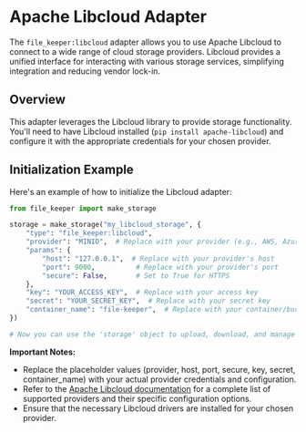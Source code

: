 # Apache Libcloud Adapter

The `file_keeper:libcloud` adapter allows you to use Apache Libcloud to connect to a wide range of cloud storage providers. Libcloud provides a unified interface for interacting with various storage services, simplifying integration and reducing vendor lock-in.

## Overview

This adapter leverages the Libcloud library to provide storage functionality. You'll need to have Libcloud installed (`pip install apache-libcloud`) and configure it with the appropriate credentials for your chosen provider.

## Initialization Example

Here's an example of how to initialize the Libcloud adapter:

```python
from file_keeper import make_storage

storage = make_storage("my_libcloud_storage", {
    "type": "file_keeper:libcloud",
    "provider": "MINIO",  # Replace with your provider (e.g., AWS, Azure, Google Cloud)
    "params": {
        "host": "127.0.0.1",  # Replace with your provider's host
        "port": 9000,          # Replace with your provider's port
        "secure": False,       # Set to True for HTTPS
    },
    "key": "YOUR_ACCESS_KEY",  # Replace with your access key
    "secret": "YOUR_SECRET_KEY",  # Replace with your secret key
    "container_name": "file-keeper",  # Replace with your container/bucket name
})

# Now you can use the 'storage' object to upload, download, and manage files.
```

**Important Notes:**

*   Replace the placeholder values (provider, host, port, secure, key, secret, container\_name) with your actual provider credentials and configuration.
*   Refer to the [Apache Libcloud documentation](https://libcloud.readthedocs.io/) for a complete list of supported providers and their specific configuration options.
*   Ensure that the necessary Libcloud drivers are installed for your chosen provider.
